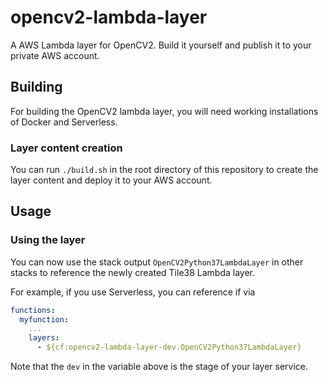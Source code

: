 # opencv2-lambda-layer
A AWS Lambda layer for OpenCV2. Build it yourself and publish it to your private AWS account.

## Building
For building the OpenCV2 lambda layer, you will need working installations of Docker and Serverless.

### Layer content creation
You can run `./build.sh` in the root directory of this repository to create the layer content and deploy it to your AWS account.

## Usage

### Using the layer
You can now use the stack output `OpenCV2Python37LambdaLayer` in other stacks to reference the newly created Tile38 Lambda layer.

For example, if you use Serverless, you can reference if via 

```yaml
functions:
  myfunction:
    ...
    layers:
      - ${cf:opencv2-lambda-layer-dev.OpenCV2Python37LambdaLayer}
```

Note that the `dev` in the variable above is the stage of your layer service.
